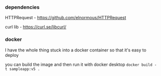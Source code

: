 ### dependencies

HTTPRequest - https://github.com/elnormous/HTTPRequest

curl lib - https://curl.se/libcurl/

### docker

I have the whole thing stuck into a docker container so that it's easy to deploy

you can build the image and then run it with docker desktop
`docker build -t sampleapp:v5 .`

